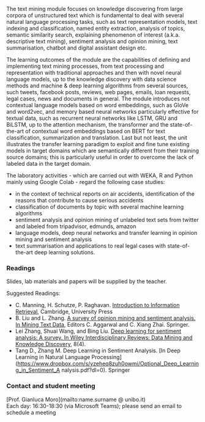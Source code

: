 The text mining module focuses on knowledge discovering from large corpora of unstructured text which is fundamental to deal with several natural language processing tasks, such as text representation models, text indexing and classification, named entity extraction, analysis of topics, semantic similarity search, explaining phenomenon of interest (a.k.a. descriptive text mining), sentiment analysis and opinion mining, text summarisation, chatbot and digital assistant design etc.

The learning outcomes of the module are the capabilities of defining and implementing text mining processes, from text processing and representation with traditional approaches and then with novel neural language models, up to the knowledge discovery with data science methods and machine & deep learning algorithms from several sources, such tweets, facebook posts, reviews, web pages, emails, loan requests, legal cases, news and documents in general. The module introduces not contextual language models based on word embeddings, such as GloVe and word2vec, and memory based neural networks particularly effective for textual data, such as recurrent neural networks like LSTM, GRU and BiLSTM, up to the attention mechanism, the transformer and the state-of-the-art of contextual word embeddings based on BERT for text classification, summarization and translation. Last but not least, the unit illustrates the transfer learning paradigm to exploit and fine tune existing models in target domains which are semantically different from their training source domains; this is particularly useful in order to overcome the lack of labeled data in the target domain.             

The laboratory activities - which are carried out with WEKA, R and Python mainly using Google Colab - regard the following case studies:

- in the context of technical reports on air accidents, identification of the reasons that contribute to cause serious accidents
- classification of documents by topic with several machine learning algorithms
- sentiment analysis and opinion mining of unlabeled text sets from twitter and labeled from tripadvisor, edmunds, amazon 
- language models, deep neural networks and transfer learning in opinion mining and sentiment analysis 
- text summarisation and applications to real legal cases with state-of-the-art deep learning solutions.    

### Readings

Slides, lab materials and papers will be supplied by the teacher.

Suggested Readings:
- C. Manning, H. Schutze, P. Raghavan. [Introduction to Information Retrieval](http://nlp.stanford.edu/IR-book/pdf/irbookonlinereading.pdf), Cambridge, University Press
- B. Liu and L. Zhang. [A survey of opinion mining and sentiment analysis. In Mining Text Data](http://www.cs.uic.edu/~lzhang3/paper/opinion_survey.pdf), Editors C. Aggarwal and C. Xiang Zhai. Springer. 
- Lei Zhang, Shuai Wang, and Bing Liu. [Deep learning for sentiment analysis: A survey. In Wiley Interdisciplinary Reviews: Data Mining and Knowledge Discovery](https://arxiv.org/abs/1801.07883), 8(4).
- Tang D., Zhang M. Deep Learning in Sentiment Analysis. [In Deep Learning in Natural Language Processing](https://www.dropbox.com/s/yzeheq8zuh0owmi/Optional_Deep_Learning_in_Sentiment_A nalysis.pdf?dl=0). Springer 


### Contact and student meeting

[Prof. Gianluca Moro](mailto:name.surname @ unibo.it)<br> 
Each day: 16:30-18:30 (via Microsoft Teams); please send an email to schedule a meeting  
